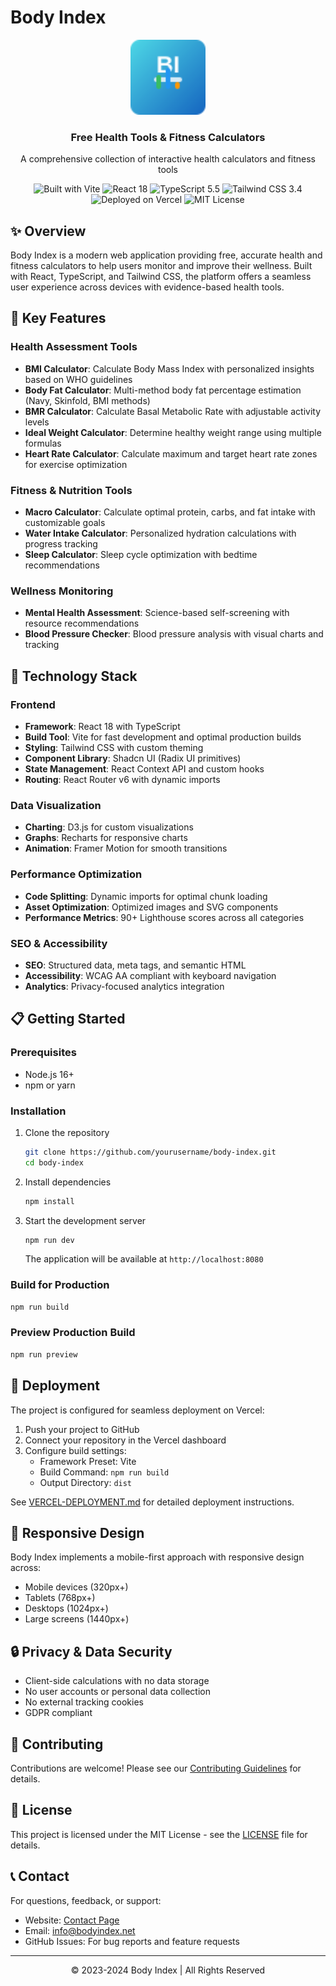 # Body Index

<div align="center">
  <img src="public/favicon.svg" alt="Body Index Logo" width="120" height="120" />
  <h3>Free Health Tools & Fitness Calculators</h3>
  <p>A comprehensive collection of interactive health calculators and fitness tools</p>
  
  <div>
    <img src="https://img.shields.io/badge/Built_with-Vite-646CFF?style=flat-square&logo=vite" alt="Built with Vite" />
    <img src="https://img.shields.io/badge/React-18-61DAFB?style=flat-square&logo=react" alt="React 18" />
    <img src="https://img.shields.io/badge/TypeScript-5.5-3178C6?style=flat-square&logo=typescript" alt="TypeScript 5.5" />
    <img src="https://img.shields.io/badge/Tailwind_CSS-3.4-38B2AC?style=flat-square&logo=tailwind-css" alt="Tailwind CSS 3.4" />
    <img src="https://img.shields.io/badge/Deployed_on-Vercel-000000?style=flat-square&logo=vercel" alt="Deployed on Vercel" />
    <img src="https://img.shields.io/badge/License-MIT-blue.svg?style=flat-square" alt="MIT License" />
  </div>
</div>

## ✨ Overview

Body Index is a modern web application providing free, accurate health and fitness calculators to help users monitor and improve their wellness. Built with React, TypeScript, and Tailwind CSS, the platform offers a seamless user experience across devices with evidence-based health tools.

## 🔧 Key Features

### Health Assessment Tools
- **BMI Calculator**: Calculate Body Mass Index with personalized insights based on WHO guidelines
- **Body Fat Calculator**: Multi-method body fat percentage estimation (Navy, Skinfold, BMI methods)
- **BMR Calculator**: Calculate Basal Metabolic Rate with adjustable activity levels
- **Ideal Weight Calculator**: Determine healthy weight range using multiple formulas
- **Heart Rate Calculator**: Calculate maximum and target heart rate zones for exercise optimization

### Fitness & Nutrition Tools
- **Macro Calculator**: Calculate optimal protein, carbs, and fat intake with customizable goals
- **Water Intake Calculator**: Personalized hydration calculations with progress tracking
- **Sleep Calculator**: Sleep cycle optimization with bedtime recommendations

### Wellness Monitoring
- **Mental Health Assessment**: Science-based self-screening with resource recommendations
- **Blood Pressure Checker**: Blood pressure analysis with visual charts and tracking

## 🧰 Technology Stack

### Frontend
- **Framework**: React 18 with TypeScript
- **Build Tool**: Vite for fast development and optimal production builds
- **Styling**: Tailwind CSS with custom theming
- **Component Library**: Shadcn UI (Radix UI primitives)
- **State Management**: React Context API and custom hooks
- **Routing**: React Router v6 with dynamic imports

### Data Visualization
- **Charting**: D3.js for custom visualizations
- **Graphs**: Recharts for responsive charts
- **Animation**: Framer Motion for smooth transitions

### Performance Optimization
- **Code Splitting**: Dynamic imports for optimal chunk loading
- **Asset Optimization**: Optimized images and SVG components
- **Performance Metrics**: 90+ Lighthouse scores across all categories

### SEO & Accessibility
- **SEO**: Structured data, meta tags, and semantic HTML
- **Accessibility**: WCAG AA compliant with keyboard navigation
- **Analytics**: Privacy-focused analytics integration

## 📋 Getting Started

### Prerequisites
- Node.js 16+ 
- npm or yarn

### Installation

1. Clone the repository
   ```bash
   git clone https://github.com/yourusername/body-index.git
   cd body-index
   ```

2. Install dependencies
   ```bash
   npm install
   ```

3. Start the development server
   ```bash
   npm run dev
   ```
   The application will be available at `http://localhost:8080`

### Build for Production

```bash
npm run build
```

### Preview Production Build

```bash
npm run preview
```

## 🚀 Deployment

The project is configured for seamless deployment on Vercel:

1. Push your project to GitHub
2. Connect your repository in the Vercel dashboard
3. Configure build settings:
   - Framework Preset: Vite
   - Build Command: `npm run build`
   - Output Directory: `dist`

See [VERCEL-DEPLOYMENT.md](VERCEL-DEPLOYMENT.md) for detailed deployment instructions.

## 📱 Responsive Design

Body Index implements a mobile-first approach with responsive design across:
- Mobile devices (320px+)
- Tablets (768px+)
- Desktops (1024px+)
- Large screens (1440px+)

## 🔒 Privacy & Data Security

- Client-side calculations with no data storage
- No user accounts or personal data collection
- No external tracking cookies
- GDPR compliant

## 🤝 Contributing

Contributions are welcome! Please see our [Contributing Guidelines](CONTRIBUTING.md) for details.

## 📄 License

This project is licensed under the MIT License - see the [LICENSE](LICENSE) file for details.

## 📞 Contact

For questions, feedback, or support:
- Website: [Contact Page](https://bodyindex.net/contact)
- Email: info@bodyindex.net
- GitHub Issues: For bug reports and feature requests

---

<div align="center">
  <p>&copy; 2023-2024 Body Index | All Rights Reserved</p>
</div>

